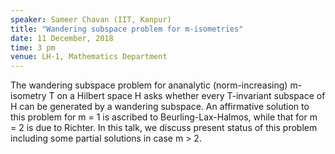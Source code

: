 ```yaml
---
speaker: Sameer Chavan (IIT, Kanpur)
title: "Wandering subspace problem for m-isometries"
date: 11 December, 2018
time: 3 pm
venue: LH-1, Mathematics Department
---
```


The wandering subspace problem for ananalytic (norm-increasing)
m-isometry T on a Hilbert space H asks whether every T-invariant subspace
of H can be generated by a wandering subspace. An affirmative solution to
this problem for m = 1 is ascribed to Beurling-Lax-Halmos, while that for
m = 2 is due to Richter. In this talk, we discuss present status of this
problem including some partial solutions in case m > 2.
